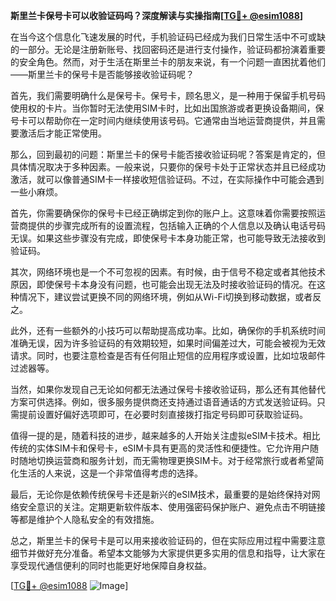 **斯里兰卡保号卡可以收验证码吗？深度解读与实操指南[[TG💪+ @esim1088](https://t.me/s/esim1088)]**

在当今这个信息化飞速发展的时代，手机验证码已经成为我们日常生活中不可或缺的一部分。无论是注册新账号、找回密码还是进行支付操作，验证码都扮演着重要的安全角色。然而，对于生活在斯里兰卡的朋友来说，有一个问题一直困扰着他们——斯里兰卡的保号卡是否能够接收验证码呢？

首先，我们需要明确什么是保号卡。保号卡，顾名思义，是一种用于保留手机号码使用权的卡片。当你暂时无法使用SIM卡时，比如出国旅游或者更换设备期间，保号卡可以帮助你在一定时间内继续使用该号码。它通常由当地运营商提供，并且需要激活后才能正常使用。

那么，回到最初的问题：斯里兰卡的保号卡能否接收验证码呢？答案是肯定的，但具体情况取决于多种因素。一般来说，只要你的保号卡处于正常状态并且已经成功激活，就可以像普通SIM卡一样接收短信验证码。不过，在实际操作中可能会遇到一些小麻烦。

首先，你需要确保你的保号卡已经正确绑定到你的账户上。这意味着你需要按照运营商提供的步骤完成所有的设置流程，包括输入正确的个人信息以及确认电话号码无误。如果这些步骤没有完成，即使保号卡本身功能正常，也可能导致无法接收到验证码。

其次，网络环境也是一个不可忽视的因素。有时候，由于信号不稳定或者其他技术原因，即使保号卡本身没有问题，也可能会出现无法及时接收验证码的情况。在这种情况下，建议尝试更换不同的网络环境，例如从Wi-Fi切换到移动数据，或者反之。

此外，还有一些额外的小技巧可以帮助提高成功率。比如，确保你的手机系统时间准确无误，因为许多验证码的有效期较短，如果时间偏差过大，可能会被视为无效请求。同时，也要注意检查是否有任何阻止短信的应用程序或设置，比如垃圾邮件过滤器等。

当然，如果你发现自己无论如何都无法通过保号卡接收验证码，那么还有其他替代方案可供选择。例如，很多服务提供商还支持通过语音通话的方式发送验证码。只需提前设置好偏好选项即可，在必要时刻直接拨打指定号码即可获取验证码。

值得一提的是，随着科技的进步，越来越多的人开始关注虚拟eSIM卡技术。相比传统的实体SIM卡和保号卡，eSIM卡具有更高的灵活性和便捷性。它允许用户随时随地切换运营商和服务计划，而无需物理更换SIM卡。对于经常旅行或者希望简化生活的人来说，这是一个非常值得考虑的选择。

最后，无论你是依赖传统保号卡还是新兴的eSIM技术，最重要的是始终保持对网络安全意识的关注。定期更新软件版本、使用强密码保护账户、避免点击不明链接等都是维护个人隐私安全的有效措施。

总之，斯里兰卡的保号卡是可以用来接收验证码的，但在实际应用过程中需要注意细节并做好充分准备。希望本文能够为大家提供更多实用的信息和指导，让大家在享受现代通信便利的同时也能更好地保障自身权益。

[[TG💪+ @esim1088](https://t.me/s/esim1088) ![Image](https://i.postimg.cc/4NQfJmqS/Snipaste-2025-05-13-00-14-12.png)]